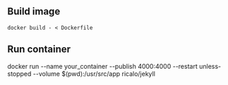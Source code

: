 ## Build image

```
docker build - < Dockerfile
```

## Run container

docker run --name your_container --publish 4000:4000 --restart unless-stopped --volume $(pwd):/usr/src/app ricalo/jekyll

